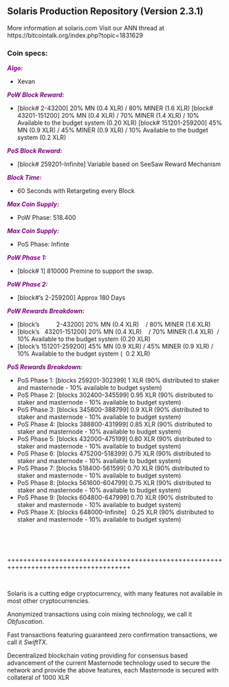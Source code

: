 <h2><strong>Solaris Production Repository (Version 2.3.1)</strong></h2>
<p>More information at solaris.com Visit our ANN thread at https://bitcointalk.org/index.php?topic=1831629</p>
<h3><strong>Coin specs:</strong></h3>
<p><strong><span style="color: #800080;"><em>Algo:</em></span></strong></p>
<ul>
<li>Xevan</li>
</ul>
<p><strong><span style="color: #800080;"><em>PoW Block Reward:</em></span></strong></p>
<ul>
<li>[block# 2-43200] 20% MN (0.4 XLR) / 80% MINER (1.6 XLR) [block# 43201-151200] 20% MN (0.4 XLR) / 70% MINER (1.4 XLR) / 10% Available to the budget system (0.20 XLR) [block# 151201-259200] 45% MN (0.9 XLR) / 45% MINER (0.9 XLR) / 10% Available to the budget system (0.2 XLR)</li>
</ul>
<p><strong><span style="color: #800080;"><em>PoS Block Reward:</em></span></strong></p>
<ul>
<li>[block# 259201-Infinite] Variable based on SeeSaw Reward Mechanism</li>
</ul>
<p><strong><span style="color: #800080;"><em>Block Time:</em></span></strong></p>
<ul>
<li>60 Seconds with Retargeting every Block</li>
</ul>
<p><strong><span style="color: #800080;"><em>Max Coin Supply:</em></span></strong></p>
<ul>
<li>PoW Phase: 518.400</li>
</ul>
<p><strong><span style="color: #800080;"><em>Max Coin Supply:</em></span></strong></p>
<ul>
<li>PoS Phase: Infinte</li>
</ul>
<p><strong><span style="color: #800080;"><em>PoW Phase 1:</em></span></strong></p>
<ul>
<li>[block# 1] 810000 Premine to support the swap.</li>
</ul>
<p><strong><span style="color: #800080;"><em>PoW Phase 2:</em></span></strong></p>
<ul>
<li>[block#&rsquo;s 2-259200] Approx 180 Days</li>
</ul>
<p><strong><span style="color: #800080;"><em>PoW Rewards Breakdown:</em></span></strong></p>
<ul>
<li>[block&rsquo;s &nbsp; &nbsp; &nbsp; &nbsp; &nbsp;2-43200] 20% MN (0.4 XLR) &nbsp; &nbsp;/ 80% MINER (1.6 XLR)</li>
<li>[block&rsquo;s &nbsp; 43201-151200] 20% MN (0.4 XLR) &nbsp; &nbsp;/ 70% MINER (1.4 XLR) &nbsp;/ 10% Available to the budget system (0.20 XLR)</li>
<li>[block&rsquo;s 151201-259200] 45% MN (0.9 XLR) / 45% MINER (0.9 XLR) / 10% Available to the budget system ( &nbsp;0.2 XLR)</li>
</ul>
<p><strong><span style="color: #800080;"><em>PoS Rewards Breakdown:</em></span></strong></p>
<ul>
<li>PoS Phase 1: [blocks 259201-302399] 1 XLR (90% distributed to staker and masternode - 10% available to budget system)</li>
<li>PoS Phase 2: [blocks 302400-345599] 0.95 XLR (90% distributed to staker and masternode - 10% available to budget system)</li>
<li>PoS Phase 3: [blocks 345600-388799] 0.9 XLR (90% distributed to staker and masternode - 10% available to budget system)</li>
<li>PoS Phase 4: [blocks 388800-431999] 0.85 XLR (90% distributed to staker and masternode - 10% available to budget system)</li>
<li>PoS Phase 5: [blocks 432000-475199] 0.80 XLR (90% distributed to staker and masternode - 10% available to budget system)</li>
<li>PoS Phase 6: [blocks 475200-518399] 0.75 XLR (90% distributed to staker and masternode - 10% available to budget system)</li>
<li>PoS Phase 7: [blocks 518400-561599] 0.70 XLR (90% distributed to staker and masternode - 10% available to budget system)</li>
<li>PoS Phase 8: [blocks 561600-604799] 0.75 XLR (90% distributed to staker and masternode - 10% available to budget system)</li>
<li>PoS Phase 9: [blocks 604800-647999] 0.70 XLR (90% distributed to staker and masternode - 10% available to budget system)</li>
<li>PoS Phase X: [blocks 648000-Infinite] &nbsp; 0.25 XLR (90% distributed to staker and masternode - 10% available to budget system)</li>
</ul>
<br/>
<p>&nbsp;</p>
<p>+++++++++++++++++++++++++++++++++++++++++++++++++++++++++++++++++++++++++++++++++++++</p>
<p>&nbsp;</p>
<p>Solaris is a cutting edge cryptocurrency, with many features not available in most other cryptocurrencies.</p>
<p>Anonymized transactions using coin mixing technology, we call it <em>Obfuscation</em>.</p>
<p>Fast transactions featuring guaranteed zero confirmation transactions, we call it <em>SwiftTX</em>.</p>
<p>Decentralized blockchain voting providing for consensus based advancement of the current Masternode technology used to secure the network and provide the above features, each Masternode is secured with collateral of 1000 XLR</p>